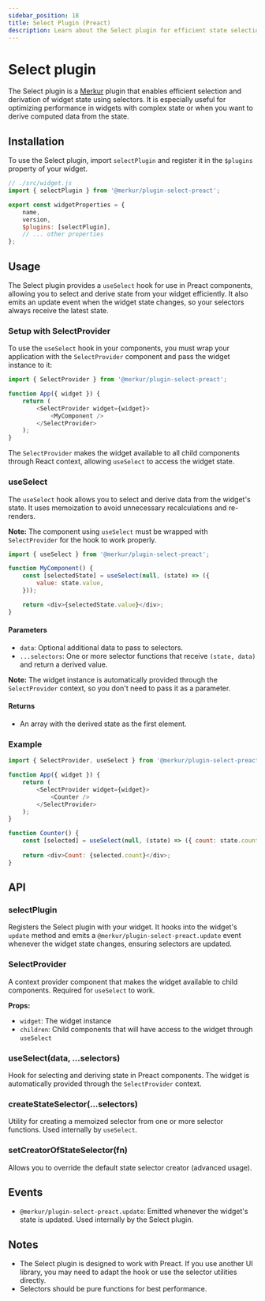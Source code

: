 ```yaml
---
sidebar_position: 18
title: Select Plugin (Preact)
description: Learn about the Select plugin for efficient state selection and derivation in Merkur
---
```


# Select plugin

The Select plugin is a [Merkur](/) plugin that enables efficient selection and derivation of widget state using selectors. It is especially useful for optimizing performance in widgets with complex state or when you want to derive computed data from the state.

## Installation

To use the Select plugin, import `selectPlugin` and register it in the `$plugins` property of your widget.

```javascript
// ./src/widget.js
import { selectPlugin } from '@merkur/plugin-select-preact';

export const widgetProperties = {
	name,
	version,
	$plugins: [selectPlugin],
	// ... other properties
};
```

## Usage

The Select plugin provides a `useSelect` hook for use in Preact components, allowing you to select and derive state from your widget efficiently. It also emits an update event when the widget state changes, so your selectors always receive the latest state.

### Setup with SelectProvider

To use the `useSelect` hook in your components, you must wrap your application with the `SelectProvider` component and pass the widget instance to it:

```javascript
import { SelectProvider } from '@merkur/plugin-select-preact';

function App({ widget }) {
	return (
		<SelectProvider widget={widget}>
			<MyComponent />
		</SelectProvider>
	);
}
```

The `SelectProvider` makes the widget available to all child components through React context, allowing `useSelect` to access the widget state.

### useSelect

The `useSelect` hook allows you to select and derive data from the widget's state. It uses memoization to avoid unnecessary recalculations and re-renders.

**Note:** The component using `useSelect` must be wrapped with `SelectProvider` for the hook to work properly.

```javascript
import { useSelect } from '@merkur/plugin-select-preact';

function MyComponent() {
	const [selectedState] = useSelect(null, (state) => ({
		value: state.value,
	}));

	return <div>{selectedState.value}</div>;
}
```

#### Parameters

- `data`: Optional additional data to pass to selectors.
- `...selectors`: One or more selector functions that receive `(state, data)` and return a derived value.

**Note:** The widget instance is automatically provided through the `SelectProvider` context, so you don't need to pass it as a parameter.

#### Returns

- An array with the derived state as the first element.

### Example

```javascript
import { SelectProvider, useSelect } from '@merkur/plugin-select-preact';

function App({ widget }) {
	return (
		<SelectProvider widget={widget}>
			<Counter />
		</SelectProvider>
	);
}

function Counter() {
	const [selected] = useSelect(null, (state) => ({ count: state.count }));
	
	return <div>Count: {selected.count}</div>;
}
```

## API

### selectPlugin

Registers the Select plugin with your widget. It hooks into the widget's `update` method and emits a `@merkur/plugin-select-preact.update` event whenever the widget state changes, ensuring selectors are updated.

### SelectProvider

A context provider component that makes the widget available to child components. Required for `useSelect` to work.

**Props:**
- `widget`: The widget instance
- `children`: Child components that will have access to the widget through `useSelect`

### useSelect(data, ...selectors)

Hook for selecting and deriving state in Preact components. The widget is automatically provided through the `SelectProvider` context.

### createStateSelector(...selectors)

Utility for creating a memoized selector from one or more selector functions. Used internally by `useSelect`.

### setCreatorOfStateSelector(fn)

Allows you to override the default state selector creator (advanced usage).

## Events

- `@merkur/plugin-select-preact.update`: Emitted whenever the widget's state is updated. Used internally by the Select plugin.

## Notes

- The Select plugin is designed to work with Preact. If you use another UI library, you may need to adapt the hook or use the selector utilities directly.
- Selectors should be pure functions for best performance.
